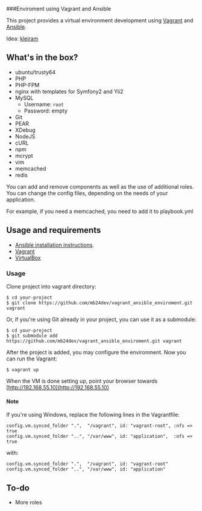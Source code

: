 ###Enviroment using Vagrant and Ansible

This project provides a virtual environment development using
[Vagrant](https://www.vagrantup.com) and [Ansible](http://www.ansible.com).

Idea: [kleiram](https://github.com/kleiram/vagrant-symfony)

## What's in the box?

- ubuntu/trusty64
- PHP
- PHP-FPM
- nginx with templates for Symfony2 and Yii2
- MySQL
  * Username: `root`
  * Password: empty
- Git
- PEAR
- XDebug
- NodeJS
- cURL
- npm
- mcrypt
- vim
- memcached
- redis

You can add and remove components as well as the use of additional roles.
You can change the config files, depending on the needs of your application.

For example, if you need a memcached, you need to add it to playbook.yml

## Usage and requirements

- [Ansible installation instructions](http://docs.ansible.com/intro_installation.html#installation).
- [Vagrant](https://www.vagrantup.com)
- [VirtualBox](https://www.virtualbox.org)

### Usage

Clone project into vagrant directory:

    $ cd your-project
    $ git clone https://github.com/mb24dev/vagrant_ansible_enviroment.git vagrant

Or, if you're using Git already in your project, you can use it as a submodule:

    $ cd your-project
    $ git submodule add https://github.com/mb24dev/vagrant_ansible_enviroment.git vagrant

After the project is added, you may configure the environment.
Now you can run the Vagrant:

    $ vagrant up

When the VM is done setting up, point your browser
towards [http://192.168.55.10](http://192.168.55.10)

#### Note

If you're using Windows, replace the following lines in the Vagrantfile:

    config.vm.synced_folder ".",  "/vagrant", id: "vagrant-root", :nfs => true
    config.vm.synced_folder "..", "/var/www", id: "application",  :nfs => true

with:

    config.vm.synced_folder ".",  "/vagrant", id: "vagrant-root"
    config.vm.synced_folder "..", "/var/www", id: "application"

## To-do

- More roles